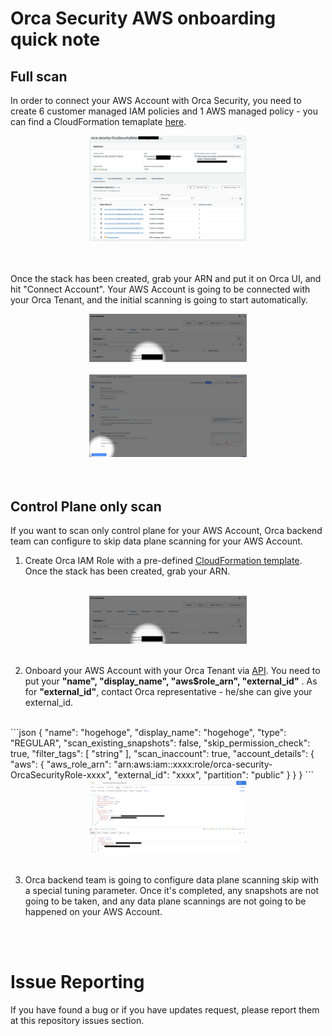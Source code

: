 # Orca Security AWS onboarding quick note
## Full scan
In order to connect your AWS Account with Orca Security, you need to create 6 customer managed IAM policies and 1 AWS managed policy - you can find a CloudFormation temaplate [here](https://github.com/hisashiyamaguchi/note-orca-security-aws-onboarding/blob/main/globalDefaultPolicy.json).
 <br>
 <div align="center">
 <img src="./images/Orca IAM Role.png" width=50%>
 </div>
 <br>
 <br>

 Once the stack has been created, grab your ARN and put it on Orca UI, and hit "Connect Account". Your AWS Account is going to be connected with your Orca Tenant, and the initial scanning is going to start automatically.
 <br>
 <div align="center">
 <img src="./images/ARN.png" width=50%>
 <br>
 <br>
 <img src="./images/Connect.png" width=50%>
 </div>
 <br>
 <br>


## Control Plane only scan
If you want to scan only control plane for your AWS Account, Orca backend team can configure to skip data plane scanning for your AWS Account.

1. Create Orca IAM Role with a pre-defined [CloudFormation template](https://github.com/hisashiyamaguchi/note-orca-security-aws-onboarding/blob/main/globalDefaultPolicy.json). Once the stack has been created, grab your ARN.
 <br>
 <div align="center">
 <img src="./images/ARN.png" width=50%>
 </div>
 <br>

2. Onboard your AWS Account with your Orca Tenant via [API](https://docs.orcasecurity.io/docs/create-cloud-account). You need to put your **"name", "display_name", "aws$role_arn", "external_id"** . As for **"external_id"**, contact Orca representative - he/she can give your external_id.
<br>
```json
{
  "name": "hogehoge",
  "display_name": "hogehoge",
  "type": "REGULAR",
  "scan_existing_snapshots": false,
  "skip_permission_check": true,
  "filter_tags": [
    "string"
  ],
  "scan_inaccount": true,
  "account_details": {
    "aws": {
      "aws_role_arn": "arn:aws:iam::xxxx:role/orca-security-OrcaSecurityRole-xxxx",
      "external_id": "xxxx",
      "partition": "public"
    }
  }
}
```
<br>
<div align="center">
<img src="./images/Postman Sample.png" width=50%>
</div>
<br>

3. Orca backend team is going to configure data plane scanning skip with a special tuning parameter. Once it's completed, any snapshots are not going to be taken, and any data plane scannings are not going to be happened on your AWS Account. 
<br>
<br>


#  Issue Reporting
If you have found a bug or if you have updates request, please report them at this repository issues section.

